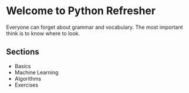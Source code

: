 # Welcome to Python Refresher

Everyone can forget about grammar and vocabulary. The most important think is to know where to look.

## Sections

* Basics
* Machine Learning
* Algorithms
* Exercises
